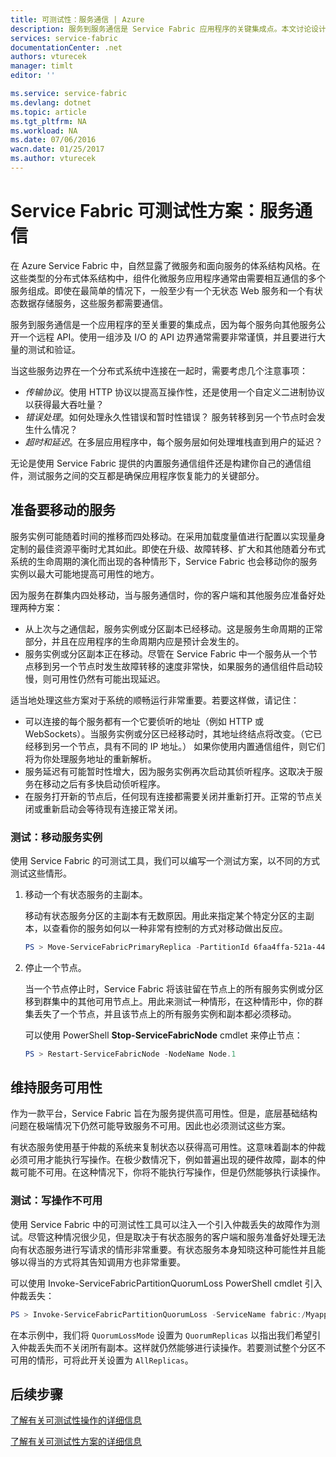 ```yaml
---
title: 可测试性：服务通信 | Azure
description: 服务到服务通信是 Service Fabric 应用程序的关键集成点。本文讨论设计注意事项和测试技术。
services: service-fabric
documentationCenter: .net
authors: vturecek
manager: timlt
editor: ''

ms.service: service-fabric
ms.devlang: dotnet
ms.topic: article
ms.tgt_pltfrm: NA
ms.workload: NA
ms.date: 07/06/2016
wacn.date: 01/25/2017
ms.author: vturecek
---
```


# Service Fabric 可测试性方案：服务通信

在 Azure Service Fabric 中，自然显露了微服务和面向服务的体系结构风格。在这些类型的分布式体系结构中，组件化微服务应用程序通常由需要相互通信的多个服务组成。即使在最简单的情况下，一般至少有一个无状态 Web 服务和一个有状态数据存储服务，这些服务都需要通信。

服务到服务通信是一个应用程序的至关重要的集成点，因为每个服务向其他服务公开一个远程 API。使用一组涉及 I/O 的 API 边界通常需要非常谨慎，并且要进行大量的测试和验证。

当这些服务边界在一个分布式系统中连接在一起时，需要考虑几个注意事项：

 - *传输协议*。使用 HTTP 协议以提高互操作性，还是使用一个自定义二进制协议以获得最大吞吐量？
 - *错误处理*。如何处理永久性错误和暂时性错误？ 服务转移到另一个节点时会发生什么情况？
 - *超时和延迟*。在多层应用程序中，每个服务层如何处理堆栈直到用户的延迟？

无论是使用 Service Fabric 提供的内置服务通信组件还是构建你自己的通信组件，测试服务之间的交互都是确保应用程序恢复能力的关键部分。

## 准备要移动的服务

服务实例可能随着时间的推移而四处移动。在采用加载度量值进行配置以实现量身定制的最佳资源平衡时尤其如此。即使在升级、故障转移、扩大和其他随着分布式系统的生命周期的演化而出现的各种情形下，Service Fabric 也会移动你的服务实例以最大可能地提高可用性的地方。

因为服务在群集内四处移动，当与服务通信时，你的客户端和其他服务应准备好处理两种方案：

- 从上次与之通信起，服务实例或分区副本已经移动。这是服务生命周期的正常部分，并且在应用程序的生命周期内应是预计会发生的。
- 服务实例或分区副本正在移动。尽管在 Service Fabric 中一个服务从一个节点移到另一个节点时发生故障转移的速度非常快，如果服务的通信组件启动较慢，则可用性仍然有可能出现延迟。

适当地处理这些方案对于系统的顺畅运行非常重要。若要这样做，请记住：

- 可以连接的每个服务都有一个它要侦听的地址（例如 HTTP 或 WebSockets）。当服务实例或分区已经移动时，其地址终结点将改变。（它已经移到另一个节点，具有不同的 IP 地址。） 如果你使用内置通信组件，则它们将为你处理服务地址的重新解析。
- 服务延迟有可能暂时性增大，因为服务实例再次启动其侦听程序。这取决于服务在移动之后有多快启动侦听程序。
- 在服务打开新的节点后，任何现有连接都需要关闭并重新打开。正常的节点关闭或重新启动会等待现有连接正常关闭。

### 测试：移动服务实例

使用 Service Fabric 的可测试工具，我们可以编写一个测试方案，以不同的方式测试这些情形。

1. 移动一个有状态服务的主副本。

    移动有状态服务分区的主副本有无数原因。用此来指定某个特定分区的主副本，以查看你的服务如何以一种非常有控制的方式对移动做出反应。

    ```powershell
    PS > Move-ServiceFabricPrimaryReplica -PartitionId 6faa4ffa-521a-44e9-8351-dfca0f7e0466 -ServiceName fabric:/MyApplication/MyService
    ```

2. 停止一个节点。

    当一个节点停止时，Service Fabric 将该驻留在节点上的所有服务实例或分区移到群集中的其他可用节点上。用此来测试一种情形，在这种情形中，你的群集丢失了一个节点，并且该节点上的所有服务实例和副本都必须移动。

    可以使用 PowerShell **Stop-ServiceFabricNode** cmdlet 来停止节点：

    ```powershell
    PS > Restart-ServiceFabricNode -NodeName Node.1
    ```

## 维持服务可用性

作为一款平台，Service Fabric 旨在为服务提供高可用性。但是，底层基础结构问题在极端情况下仍然可能导致服务不可用。因此也必须测试这些方案。

有状态服务使用基于仲裁的系统来复制状态以获得高可用性。这意味着副本的仲裁必须可用才能执行写操作。在极少数情况下，例如普遍出现的硬件故障，副本的仲裁可能不可用。在这种情况下，你将不能执行写操作，但是仍然能够执行读操作。

### 测试：写操作不可用

使用 Service Fabric 中的可测试性工具可以注入一个引入仲裁丢失的故障作为测试。尽管这种情况很少见，但是取决于有状态服务的客户端和服务准备好处理无法向有状态服务进行写请求的情形非常重要。有状态服务本身知晓这种可能性并且能够以得当的方式将其告知调用方也非常重要。

可以使用 Invoke-ServiceFabricPartitionQuorumLoss PowerShell cmdlet 引入仲裁丢失：

```powershell
PS > Invoke-ServiceFabricPartitionQuorumLoss -ServiceName fabric:/Myapplication/MyService -QuorumLossMode QuorumReplicas -QuorumLossDurationInSeconds 20
```

在本示例中，我们将 `QuorumLossMode` 设置为 `QuorumReplicas` 以指出我们希望引入仲裁丢失而不关闭所有副本。这样就仍然能够进行读操作。若要测试整个分区不可用的情形，可将此开关设置为 `AllReplicas`。

## 后续步骤

[了解有关可测试性操作的详细信息](./service-fabric-testability-actions.md)

[了解有关可测试性方案的详细信息](./service-fabric-testability-scenarios.md)

<!---HONumber=Mooncake_Quality_Review_0125_2017-->
